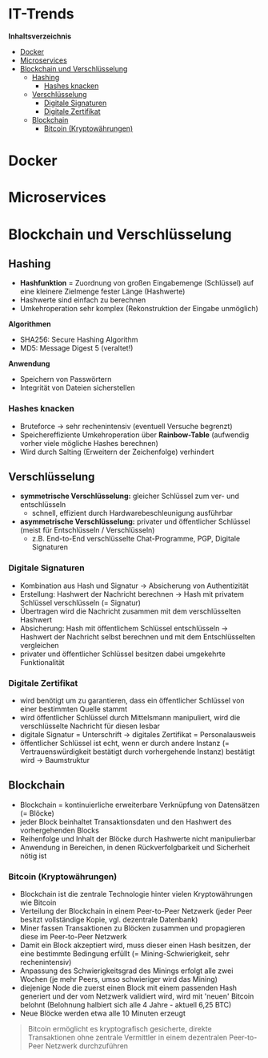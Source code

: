 IT-Trends
=========

<!-- START doctoc generated TOC please keep comment here to allow auto update -->
<!-- DON'T EDIT THIS SECTION, INSTEAD RE-RUN doctoc TO UPDATE -->
**Inhaltsverzeichnis**

- [Docker](#docker)
- [Microservices](#microservices)
- [Blockchain und Verschlüsselung](#blockchain-und-verschl%C3%BCsselung)
  - [Hashing](#hashing)
    - [Hashes knacken](#hashes-knacken)
  - [Verschlüsselung](#verschl%C3%BCsselung)
    - [Digitale Signaturen](#digitale-signaturen)
    - [Digitale Zertifikat](#digitale-zertifikat)
  - [Blockchain](#blockchain)
    - [Bitcoin (Kryptowährungen)](#bitcoin-kryptow%C3%A4hrungen)

<!-- END doctoc generated TOC please keep comment here to allow auto update -->

<!--newpage-->

# Docker

<!--ToDo-->

# Microservices

<!--ToDo-->

# Blockchain und Verschlüsselung

## Hashing

- **Hashfunktion** = Zuordnung von großen Eingabemenge (Schlüssel) auf eine kleinere Zielmenge fester Länge (Hashwerte)
- Hashwerte sind einfach zu berechnen
- Umkehroperation sehr komplex (Rekonstruktion der Eingabe unmöglich)

**Algorithmen**

- SHA256: Secure Hashing Algorithm
- MD5: Message Digest 5 (veraltet!)

**Anwendung**

- Speichern von Passwörtern
- Integrität von Dateien sicherstellen

### Hashes knacken

- Bruteforce $\rightarrow$ sehr rechenintensiv (eventuell Versuche begrenzt)
- Speichereffiziente Umkehroperation über **Rainbow-Table** (aufwendig vorher viele mögliche Hashes berechnen)
- Wird durch Salting (Erweitern der Zeichenfolge) verhindert

## Verschlüsselung

- **symmetrische Verschlüsselung:** gleicher Schlüssel zum ver- und entschlüsseln
  - schnell, effizient durch Hardwarebeschleunigung ausführbar
- **asymmetrische Verschlüsselung:** privater und öffentlicher Schlüssel (meist für Entschlüsseln / Verschlüsseln)
  - z.B. End-to-End verschlüsselte Chat-Programme, PGP, Digitale Signaturen

### Digitale Signaturen

- Kombination aus Hash und Signatur $\rightarrow$ Absicherung von Authentizität
- Erstellung: Hashwert der Nachricht berechnen $\rightarrow$ Hash mit privatem Schlüssel verschlüsseln (= Signatur)
- Übertragen wird die Nachricht zusammen mit dem verschlüsselten Hashwert
- Absicherung: Hash mit öffentlichem Schlüssel entschlüsseln $\rightarrow$ Hashwert der Nachricht selbst berechnen und mit dem Entschlüsselten vergleichen
- privater und öffentlicher Schlüssel besitzen dabei umgekehrte Funktionalität

### Digitale Zertifikat

- wird benötigt um zu garantieren, dass ein öffentlicher Schlüssel von einer bestimmten Quelle stammt
- wird öffentlicher Schlüssel durch Mittelsmann manipuliert, wird die verschlüsselte Nachricht für diesen lesbar
- digitale Signatur = Unterschrift $\rightarrow$ digitales Zertifikat = Personalausweis
- öffentlicher Schlüssel ist echt, wenn er durch andere Instanz (= Vertrauenswürdigkeit bestätigt durch vorhergehende Instanz) bestätigt wird $\rightarrow$ Baumstruktur

## Blockchain

- Blockchain = kontinuierliche erweiterbare Verknüpfung von Datensätzen (= Blöcke)
- jeder Block beinhaltet Transaktionsdaten und den Hashwert des vorhergehenden Blocks
- Reihenfolge und Inhalt der Blöcke durch Hashwerte nicht manipulierbar
- Anwendung in Bereichen, in denen Rückverfolgbarkeit und Sicherheit nötig ist

### Bitcoin (Kryptowährungen)

- Blockchain ist die zentrale Technologie hinter vielen Kryptowährungen wie Bitcoin
- Verteilung der Blockchain in einem Peer-to-Peer Netzwerk (jeder Peer besitzt vollständige Kopie, vgl. dezentrale Datenbank)
- Miner fassen Transaktionen zu Blöcken zusammen und propagieren diese im Peer-to-Peer Netzwerk
- Damit ein Block akzeptiert wird, muss dieser einen Hash besitzen, der eine bestimmte Bedingung erfüllt (= Mining-Schwierigkeit, sehr rechenintensiv)
- Anpassung des Schwierigkeitsgrad des Minings erfolgt alle zwei Wochen (je mehr Peers, umso schwieriger wird das Mining)
- diejenige Node die zuerst einen Block mit einem passenden Hash generiert und der vom Netzwerk validiert wird, wird mit 'neuen' Bitcoin belohnt (Belohnung halbiert sich alle 4 Jahre - aktuell 6,25 BTC)
- Neue Blöcke werden etwa alle 10 Minuten erzeugt

> Bitcoin ermöglicht es kryptografisch gesicherte, direkte Transaktionen ohne zentrale Vermittler in einem dezentralen Peer-to-Peer Netzwerk durchzuführen
